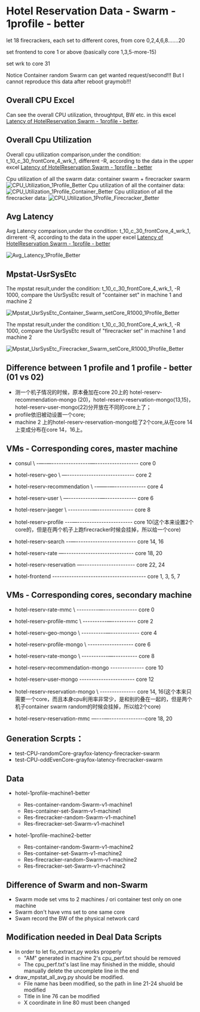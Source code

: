 # Hotel Reservation Data - Swarm - 1profile - better

let 18 firecrackers, each set to different cores, from core 0,2,4,6,8…….20

set frontend to core 1 or above (basically core 1,3,5-more-15)

set wrk to core 31

Notice Container random Swarm can get wanted request/second!!! But I cannot reproduce this data after reboot graymob!!!

## Overall CPU Excel
Can see the overall CPU utilization, throughtput, BW etc. in this excel [Latency of HotelReservation Swarm - 1profile - better](https://docs.google.com/spreadsheets/d/1_t2eJdry_HFz5YUytr2Qc2vPFCRCXc6_pGuTCbmx8jA/edit#gid=1045338351).

## Overall Cpu Utilization
Overall cpu utilization comparison,under the condition: t_10_c_30_frontCore_4_wrk_1, different -R, according to the data in the upper excel [Latency of HotelReservation Swarm - 1profile - better](https://docs.google.com/spreadsheets/d/1_t2eJdry_HFz5YUytr2Qc2vPFCRCXc6_pGuTCbmx8jA/edit#gid=1045338351)

Cpu utilization of all the swarm data: container swarm + firecracker swarm
![CPU_Utilization_1Profile_Better](CPU_Utilization_hotel_Swarm_1profile_better.png)
Cpu utilization of all the container data:
![CPU_Utilization_1Profile_Container_Better](CPU_Utilization_hotel_Swarm_1profile_container_better.png)
Cpu utilization of all the firecracker data:
![CPU_Utilization_1Profile_Firecracker_Better](CPU_Utilization_hotel_Swarm_1profile_firecracker_better.png)

## Avg Latency
Avg Latency comparison,under the condition: t_10_c_30_frontCore_4_wrk_1, dirrerent -R, according to the data in the upper excel [Latency of HotelReservation Swarm - 1profile - better](https://docs.google.com/spreadsheets/d/1_t2eJdry_HFz5YUytr2Qc2vPFCRCXc6_pGuTCbmx8jA/edit#gid=1045338351)

![Avg_Latency_1Profile_Better](Avg_Latency_hotel_Swarm_1profile_better.jpg)

## Mpstat-UsrSysEtc
The mpstat result,under the condition: t_10_c_30_frontCore_4_wrk_1, -R 1000, compare the UsrSysEtc result of "container set" in machine 1 and machine 2

![Mpstat_UsrSysEtc_Container_Swarm_setCore_R1000_1Profile_Better](mpstat_UsrSysEtc-container-Swarm-setCore-R-1000-1profile-better.jpg)

The mpstat result,under the condition: t_10_c_30_frontCore_4_wrk_1, -R 1000, compare the UsrSysEtc result of "firecracker set" in machine 1 and machine 2

![Mpstat_UsrSysEtc_Firecracker_Swarm_setCore_R1000_1Profile_Better](mpstat_UsrSysEtc-firecracker-Swarm-setCore-R-1000-1profile-better.jpg)

## Difference between 1 profile and 1 profile - better (01 vs 02)
- 测一个机子情况的时候，原本叠加在core 20上的 hotel-reserv-recommendation-mongo (20)，hotel-reserv-reservation-mongo(13,15)，hotel-reserv-user-mongo(22)分开放在不同的core上了；
- profile依旧被动设置一个core;
- machine 2 上的hotel-reserv-reservation-mongo给了2个core,从在core 14上变成分布在core 14，16上。

## VMs - Corresponding cores, master machine
* consul \ -—-—----------------—------------------ core 0
* hotel-reserv-geo \ —---------------------------- core 2
* hotel-reserv-recommendation \ -——-—------------- core 4
* hotel-reserv-user \ —-------------—------------- core 6
* hotel-reserv-jaeger \ ----------—--------------- core 8

* hotel-reserv-profile ---—----------------------- core 10(这个本来设置2个core的，但是在两个机子上跑firecracker时候会挂掉，所以给一个core)
* hotel-reserv-search --—------------------------- core 14, 16
* hotel-reserv-rate —----------------------------- core 18, 20
* hotel-reserv-reservation —---------------------- core 22, 24

* hotel-frontend --------------------------------------- core 1, 3, 5, 7

## VMs - Corresponding cores, secondary machine
* hotel-reserv-rate-mmc \ ---------—-------------- core 0
* hotel-reserv-profile-mmc \ ----------—---------- core 2
* hotel-reserv-geo-mongo \ ----------—------------ core 4
* hotel-reserv-profile-mongo \ ------------------- core 6
* hotel-reserv-rate-mongo \ -----------—---------- core 8
* hotel-reserv-recommendation-mongo -------------- core 10
* hotel-reserv-user-mongo  ----------------------- core 12

* hotel-reserv-reservation-mongo \ --------------- core 14, 16(这个本来只需要一个core，而且本身cpu利用率非常少，是和别的叠在一起的，但是两个机子container swarm random的时候会挂掉，所以给2个core)
* hotel-reserv-reservation-mmc —---—---------------core 18, 20


## Generation Scrpts：
* test-CPU-randomCore-grayfox-latency-firecracker-swarm
* test-CPU-oddEvenCore-grayfox-latency-firecracker-swarm

## Data
- hotel-1profile-machine1-better
    - Res-container-random-Swarm-v1-machine1
    - Res-container-set-Swarm-v1-machine1
    - Res-firecracker-random-Swarm-v1-machine1
    - Res-firecracker-set-Swarm-v1-machine1

- hotel-1profile-machine2-better
    - Res-container-random-Swarm-v1-machine2
    - Res-container-set-Swarm-v1-machine2
    - Res-firecracker-random-Swarm-v1-machine2
    - Res-firecracker-set-Swarm-v1-machine2

## Difference of Swarm and non-Swarm
* Swarm mode set vms to 2 machines / ori container test only on one machine
* Swarm don't have vms set to one same core 
* Swam record the BW of the physical network card 

## Modification needed in Deal Data Scripts
- In order to let fio_extract.py works properly
    - "AM" generated in machine 2's cpu_perf.txt should be removed
    - The cpu_perf.txt's last line may finished in the middle, should manually delete the uncomplete line in the end
- draw_mpstat_all_avg.py should be modified.
    - File name has been modified, so the path in line 21-24 shuold be modified
    - Title in line 76 can be modified
    - X coordinate in line 80 must been changed
